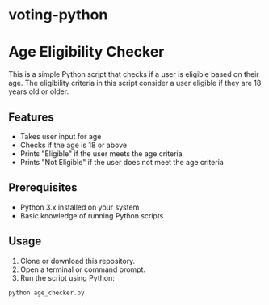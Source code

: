 # voting-python
# Age Eligibility Checker

This is a simple Python script that checks if a user is eligible based on their age. The eligibility criteria in this script consider a user eligible if they are 18 years old or older.

## Features

- Takes user input for age
- Checks if the age is 18 or above
- Prints "Eligible" if the user meets the age criteria
- Prints "Not Eligible" if the user does not meet the age criteria

## Prerequisites

- Python 3.x installed on your system
- Basic knowledge of running Python scripts

## Usage

1. Clone or download this repository.
2. Open a terminal or command prompt.
3. Run the script using Python:

```bash
python age_checker.py

